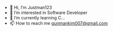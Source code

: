 - 👋 Hi, I’m Justman123
- 👀 I’m interested in Software Developer
- 🌱 I’m currently learning C...
- 📫 How to reach me gunmankim007@gmail.com

<!---
Justman123/Justman123 is a ✨ special ✨ repository because its `README.md` (this file) appears on your GitHub profile.
You can click the Preview link to take a look at your changes.
--->
